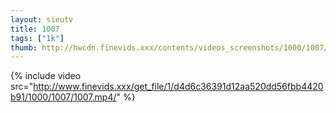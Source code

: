 ```yaml
--- 
layout: sieutv
title: 1007
tags: ["1k"]
thumb: http://hwcdn.finevids.xxx/contents/videos_screenshots/1000/1007/preview.mp4.jpg
---
```

{% include video src="http://www.finevids.xxx/get_file/1/d4d6c36391d12aa520dd56fbb4420b91/1000/1007/1007.mp4/" %} 
